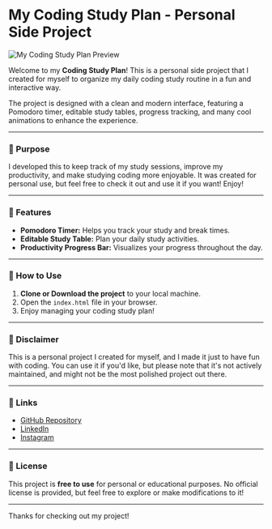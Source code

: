 # My Coding Study Plan - Personal Side Project

![My Coding Study Plan Preview](https://iili.io/3Ztct6J.gif)

Welcome to my **Coding Study Plan**! This is a personal side project that I created for myself to organize my daily coding study routine in a fun and interactive way. 

The project is designed with a clean and modern interface, featuring a Pomodoro timer, editable study tables, progress tracking, and many cool animations to enhance the experience.

---

### 🚀 Purpose
I developed this to keep track of my study sessions, improve my productivity, and make studying coding more enjoyable. It was created for personal use, but feel free to check it out and use it if you want! Enjoy!

---

### 🎨 Features
- **Pomodoro Timer:** Helps you track your study and break times.
- **Editable Study Table:** Plan your daily study activities.
- **Productivity Progress Bar:** Visualizes your progress throughout the day.

---

### 🔧 How to Use
1. **Clone or Download the project** to your local machine.
2. Open the `index.html` file in your browser.
3. Enjoy managing your coding study plan!

---

### 💬 Disclaimer
This is a personal project I created for myself, and I made it just to have fun with coding. You can use it if you'd like, but please note that it's not actively maintained, and might not be the most polished project out there.

---

### 📱 Links
- [GitHub Repository](https://github.com/ALMAFLEHI)  
- [LinkedIn](https://www.linkedin.com/in/mohammed-al-maflehi-926a28330/)  
- [Instagram](https://www.instagram.com/almaflehi0)  

---

### 📝 License
This project is **free to use** for personal or educational purposes. No official license is provided, but feel free to explore or make modifications to it!

---

Thanks for checking out my project! 
